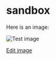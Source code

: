 # sandbox
Here is an image:

![Test image](https://github.com/alderg/sandbox/raw/master/test.png)

[Edit image](https://www.draw.io/?url=https%3A%2F%2Fraw.githubusercontent.com%2Falderg%2Fsandbox%2Fmaster%2Ftest.png)
